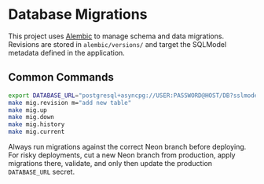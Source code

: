 # Database Migrations

This project uses [Alembic](https://alembic.sqlalchemy.org/) to manage schema and data migrations. Revisions are stored in
`alembic/versions/` and target the SQLModel metadata defined in the application.

## Common Commands

```bash
export DATABASE_URL="postgresql+asyncpg://USER:PASSWORD@HOST/DB?sslmode=require"
make mig.revision m="add new table"
make mig.up
make mig.down
make mig.history
make mig.current
```

Always run migrations against the correct Neon branch before deploying. For risky deployments, cut a new Neon branch from
production, apply migrations there, validate, and only then update the production `DATABASE_URL` secret.
